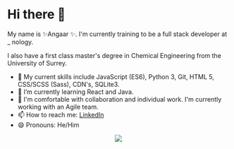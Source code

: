 # Hi there 👋

My name is ✨Angaar ✨. I'm currently training to be a full stack developer at _ nology. 

I also have a first class master's degree in Chemical Engineering from the University of Surrey. 

- 🔭 My current skills include JavaScript (ES6), Python 3, Git, HTML 5, CSS/SCSS (Sass), CDN's, SQLite3. 
- 🌱 I’m currently learning React and Java. 
- 👯 I'm comfortable with collaboration and individual work. I'm currently working with an Agile team.   
- 📫 How to reach me: [LinkedIn](https://www.linkedin.com/in/angaar-uriakhil-1723a71b4/)
- 😄 Pronouns: He/Him

<p align="center">
<a href="https://github.com/anuraghazra/github-readme-stats">
  <img src="https://github-readme-stats.vercel.app/api?username=angaar96&show_icons=true&theme=tokyonight"/>
</a>
</p> 
